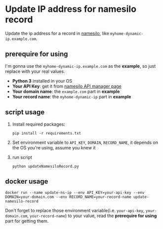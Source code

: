 # Update IP address for namesilo record

Update the ip address for a record in [namesilo](https://www.namesilo.com/index.php), like `myhome-dynamic-ip.example.com`.

## prerequire for using

I'm gonna use the `myhome-dynamic-ip.example.com` as the **example**, so just replace with your real values.

- **Python 3** installed in your OS
- **Your API Key**: get it from [namesilo API manager page](https://www.namesilo.com/account/api-manager)
- **Your domain name**: the `example.com` part in **example**
- **Your record name**: the `myhome-dynamic-ip` part in **example**

## script usage

1. Install required packages:

    `pip install -r requirements.txt`

1. Set environment variable to `API_KEY`, `DOMAIN`, `RECORD_NAME`, it depends on the OS you're using, assume you knew it
1. run script

    `python updateNamesiloRecord.py`

## docker usage

`docker run --name update-ns-ip --env API_KEY=your-api-key --env DOMAIN=your-domain.com --env RECORD_NAME=your-record-name update-namesilo-record`

Don't forget to replace those environment variable(i.e. `your-api-key`, `your-domain.com`, `your-record-name`) to your value, read the **prerequire for using** part for getting them.

